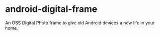 # android-digital-frame
An OSS Digital Photo frame to give old Android devices a new life in your home.
